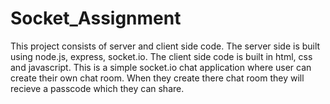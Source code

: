 # Socket_Assignment
This project consists of server and client side code. The server side is built using node.js, express, socket.io. The client side code is built in html, css and javascript. This is a simple socket.io chat application where user can create their own chat room. When they create there chat room they will recieve a passcode which they can share.
